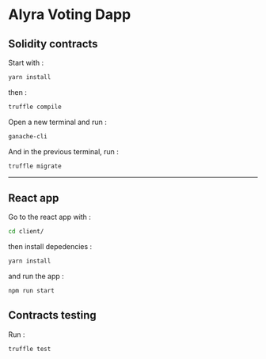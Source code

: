 # Alyra Voting Dapp

## Solidity contracts

Start with :

```sh
yarn install
```

then :

```sh
truffle compile
```

Open a new terminal and run :

```sh
ganache-cli
```

And in the previous terminal, run :

```sh
truffle migrate
```

---

## React app

Go to the react app with :

```sh
cd client/
```

then install depedencies :

```sh
yarn install
```

and run the app :

```sh
npm run start
```

## Contracts testing

Run :

```sh
truffle test
```
